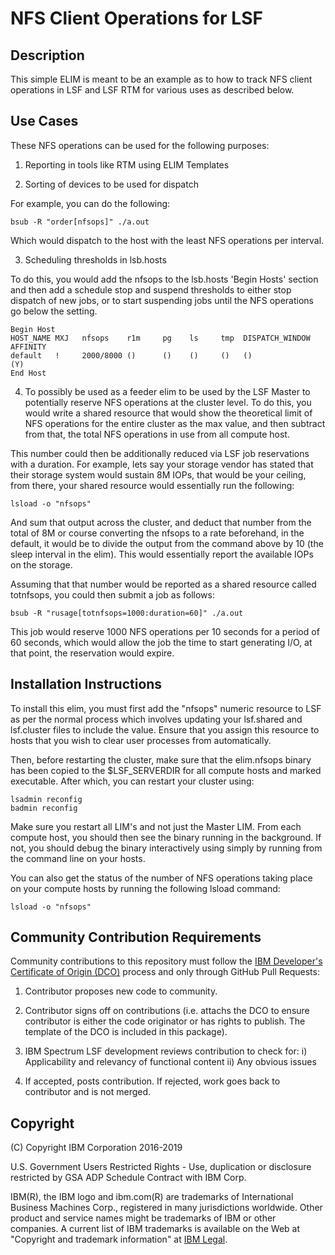 # NFS Client Operations for LSF

## Description

This simple ELIM is meant to be an example as to how to track NFS client operations in LSF and LSF RTM for various uses as described below.  

## Use Cases

These NFS operations can be used for the following purposes:

1) Reporting in tools like RTM using ELIM Templates

2) Sorting of devices to be used for dispatch  

For example, you can do the following:

	bsub -R "order[nfsops]" ./a.out

Which would dispatch to the host with the least NFS operations per interval.

3) Scheduling thresholds in lsb.hosts

To do this, you would add the nfsops to the lsb.hosts 'Begin Hosts' section and then add a schedule stop and suspend thresholds to either stop dispatch of new jobs, or to start suspending jobs until the NFS operations go below the setting.

	Begin Host
	HOST_NAME MXJ   nfsops    r1m     pg    ls     tmp  DISPATCH_WINDOW  AFFINITY
	default   !     2000/8000 ()      ()    ()     ()   ()               (Y)
	End Host

4) To possibly be used as a feeder elim to be used by the LSF Master to potentially reserve NFS operations at the cluster level.  To do this, you would write a shared resource that would show the theoretical limit of NFS operations for the entire cluster as the max value, and then subtract from that, the total NFS operations in use from all compute host.

This number could then be additionally reduced via LSF job reservations with a duration.  For example, lets say your storage vendor has stated that their storage system would sustain 8M IOPs, that would be your ceiling, from there, your shared resource would essentially run the following:

	lsload -o "nfsops"

And sum that output across the cluster, and deduct that number from the total of 8M or course converting the nfsops to a rate beforehand, in the default, it would be to divide the output from the command above by 10 (the sleep interval in the elim).  This would essentially report the available IOPs on the storage.

Assuming that that number would be reported as a shared resource called totnfsops, you could then submit a job as follows:

	bsub -R "rusage[totnfsops=1000:duration=60]" ./a.out

This job would reserve 1000 NFS operations per 10 seconds for a period of 60 seconds, which would allow the job the time to start generating I/O, at that point, the reservation would expire.

## Installation Instructions

To install this elim, you must first add the "nfsops" numeric resource to LSF as per the normal process which involves updating your lsf.shared and lsf.cluster files to include the value.  Ensure that you assign this resource to hosts that you wish to clear user processes from automatically.

Then, before restarting the cluster, make sure that the elim.nfsops binary has been copied to the $LSF_SERVERDIR for all compute hosts and marked executable.  After which, you can restart your cluster using:

	lsadmin reconfig
	badmin reconfig

Make sure you restart all LIM's and not just the Master LIM.  From each compute host, you should then see the binary running in the background.  If not, you should debug the binary interactively using simply by running from the command line on your hosts.

You can also get the status of the number of NFS operations taking place on your compute
hosts by running the following lsload command:

	lsload -o "nfsops"

## Community Contribution Requirements

Community contributions to this repository must follow the [IBM Developer's Certificate of Origin (DCO)](https://github.com/IBMSpectrumComputing/platform-python-lsf-api/blob/master/IBMDCO.md) process and only through GitHub Pull Requests:

 1. Contributor proposes new code to community.

 2. Contributor signs off on contributions 
    (i.e. attachs the DCO to ensure contributor is either the code 
    originator or has rights to publish. The template of the DCO is included in
    this package).
 
 3. IBM Spectrum LSF development reviews contribution to check for:
    i)  Applicability and relevancy of functional content 
    ii) Any obvious issues

 4. If accepted, posts contribution. If rejected, work goes back to contributor and is not merged.

## Copyright

(C) Copyright IBM Corporation 2016-2019

U.S. Government Users Restricted Rights - Use, duplication or disclosure 
restricted by GSA ADP Schedule Contract with IBM Corp.

IBM(R), the IBM logo and ibm.com(R) are trademarks of International Business Machines Corp., 
registered in many jurisdictions worldwide. Other product and service names might be trademarks 
of IBM or other companies. A current list of IBM trademarks is available on the Web at 
"Copyright and trademark information" at [IBM Legal](www.ibm.com/legal/copytrade.shtml).


